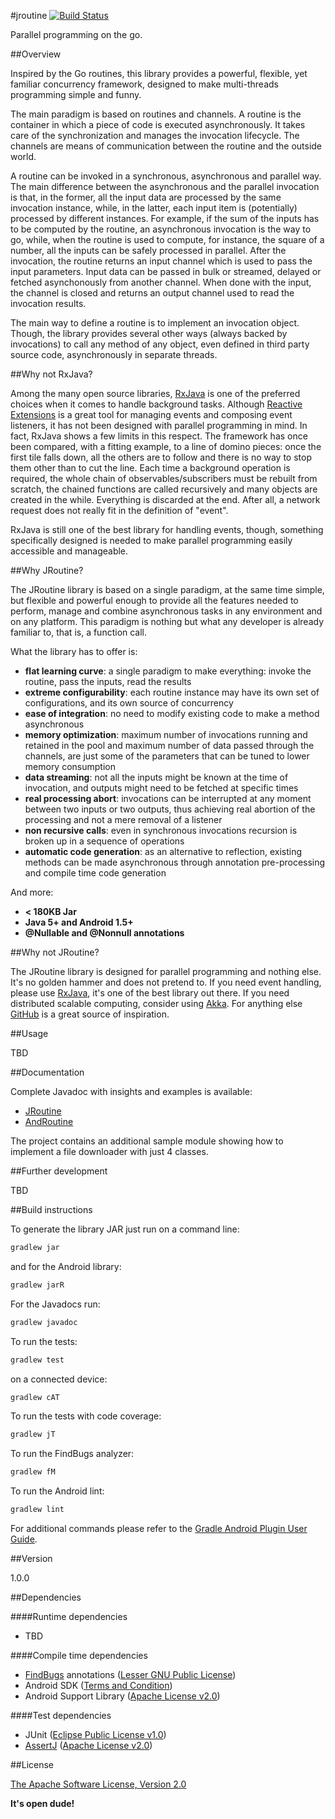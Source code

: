 #jroutine
[![Build Status](https://travis-ci.org/davide-maestroni/jroutine.svg?branch=master)](https://travis-ci.org/davide-maestroni/jroutine)

Parallel programming on the go.

##Overview

Inspired by the Go routines, this library provides a powerful, flexible, yet familiar concurrency framework, designed to make multi-threads programming simple and funny.

The main paradigm is based on routines and channels. A routine is the container in which a piece of code is executed asynchronously. It takes care of the synchronization and manages the invocation lifecycle. The channels are means of communication between the routine and the outside world.

A routine can be invoked in a synchronous, asynchronous and parallel way. The main difference between the asynchronous and the parallel invocation is that, in the former, all the input data are processed by the same invocation instance, while, in the latter, each input item is (potentially) processed by different instances. For example, if the sum of the inputs has to be computed by the routine, an asynchronous invocation is the way to go, while, when the routine is used to compute, for instance, the square of a number, all the inputs can be safely processed in parallel.
After the invocation, the routine returns an input channel which is used to pass the input parameters. Input data can be passed in bulk or streamed, delayed or fetched asynchonously from another channel. When done with the input, the channel is closed and returns an output channel used to read the invocation results.

The main way to define a routine is to implement an invocation object. Though, the library provides several other ways (always backed by invocations) to call any method of any object, even defined in third party source code, asynchronously in separate threads.

##Why not RxJava?

Among the many open source libraries, [RxJava][6] is one of the preferred choices when it comes to handle background tasks.
Although [Reactive Extensions][7] is a great tool for managing events and composing event listeners, it has not been designed with parallel programming in mind.
In fact, RxJava shows a few limits in this respect.
The framework has once been compared, with a fitting example, to a line of domino pieces: once the first tile falls down, all the others are to follow and there is no way to stop them other than to cut the line.
Each time a background operation is required, the whole chain of observables/subscribers must be rebuilt from scratch, the chained functions are called recursively and many objects are created in the while. Everything is discarded at the end.
After all, a network request does not really fit in the definition of "event".

RxJava is still one of the best library for handling events, though, something specifically designed is needed to make parallel programming easily accessible and manageable.

##Why JRoutine?

The JRoutine library is based on a single paradigm, at the same time simple, but flexible and powerful enough to provide all the features needed to perform, manage and combine asynchronous tasks in any environment and on any platform.
This paradigm is nothing but what any developer is already familiar to, that is, a function call.

What the library has to offer is:

* **flat learning curve**: a single paradigm to make everything: invoke the routine, pass the inputs, read the results
* **extreme configurability**: each routine instance may have its own set of configurations, and its own source of concurrency
* **ease of integration**: no need to modify existing code to make a method asynchronous
* **memory optimization**: maximum number of invocations running and retained in the pool and maximum number of data passed through the channels, are just some of the parameters that can be tuned to lower memory consumption
* **data streaming**: not all the inputs might be known at the time of invocation, and outputs might need to be fetched at specific times
* **real processing abort**: invocations can be interrupted at any moment between two inputs or two outputs, thus achieving real abortion of the processing and not a mere removal of a listener
* **non recursive calls**: even in synchronous invocations recursion is broken up in a sequence of operations
* **automatic code generation**: as an alternative to reflection, existing methods can be made asynchronous through annotation pre-processing and compile time code generation

And more:

* **< 180KB  Jar**
* **Java 5+ and Android 1.5+**
* **@Nullable and @Nonnull annotations**

##Why not JRoutine?

The JRoutine library is designed for parallel programming and nothing else. It's no golden hammer and does not pretend to.
If you need event handling, please use [RxJava][6], it's one of the best library out there. If you need distributed scalable computing, consider using [Akka][8].
For anything else [GitHub][9] is a great source of inspiration.

##Usage

TBD

##Documentation

Complete Javadoc with insights and examples is available:

* [JRoutine][12]
* [AndRoutine][13]

The project contains an additional sample module showing how to implement a file downloader with just 4 classes.

##Further development

TBD

##Build instructions

To generate the library JAR just run on a command line:
```sh
gradlew jar
```
and for the Android library:
```sh
gradlew jarR
```

For the Javadocs run:
```sh
gradlew javadoc
```

To run the tests:
```sh
gradlew test
```
on a connected device:
```sh
gradlew cAT
```

To run the tests with code coverage:
```sh
gradlew jT
```

To run the FindBugs analyzer:
```sh
gradlew fM
```

To run the Android lint:
```sh
gradlew lint
```

For additional commands please refer to the [Gradle Android Plugin User Guide][4].

##Version

1.0.0

##Dependencies

####Runtime dependencies

- TBD

####Compile time dependencies

- [FindBugs][10] annotations ([Lesser GNU Public License][3])
- Android SDK ([Terms and Condition][1])
- Android Support Library ([Apache License v2.0][2])

####Test dependencies

- JUnit ([Eclipse Public License v1.0][5])
- [AssertJ][11] ([Apache License v2.0][2])

##License

[The Apache Software License, Version 2.0][2]

**It's open dude!**

[1]:http://developer.android.com/sdk/terms.html
[2]:http://www.apache.org/licenses/LICENSE-2.0
[3]:http://www.gnu.org/licenses/lgpl.html
[4]:http://tools.android.com/tech-docs/new-build-system/user-guide
[5]:https://www.eclipse.org/legal/epl-v10.html
[6]:https://github.com/ReactiveX/RxJava
[7]:http://reactivex.io/
[8]:http://akka.io/
[9]:https://github.com/
[10]:http://findbugs.sourceforge.net/
[11]:http://joel-costigliola.github.io/assertj/
[12]:http://davide-maestroni.github.io/jroutine/javadocs/
[13]:http://davide-maestroni.github.io/jroutine/android/javadocs/
